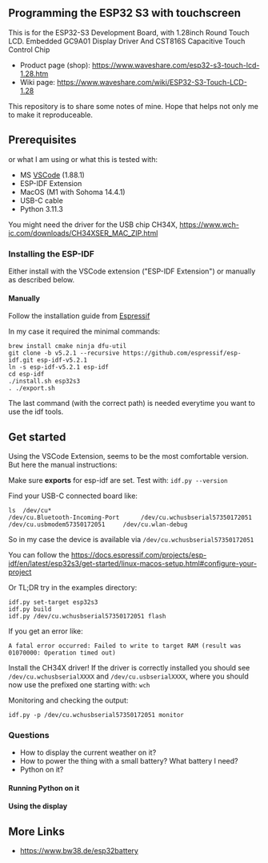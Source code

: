 ## Programming the ESP32 S3 with touchscreen

This is for the ESP32-S3 Development Board, with 1.28inch Round Touch LCD. Embedded GC9A01 Display Driver And CST816S Capacitive Touch Control Chip

- Product page (shop): https://www.waveshare.com/esp32-s3-touch-lcd-1.28.htm
- Wiki page: https://www.waveshare.com/wiki/ESP32-S3-Touch-LCD-1.28

This repository is to share some notes of mine. Hope that helps not only me to make it reproduceable.

## Prerequisites

or what I am using or what this is tested with:

- MS [VSCode](https://code.visualstudio.com/download) (1.88.1)
- ESP-IDF Extension
- MacOS (M1 with Sohoma 14.4.1)
- USB-C cable
- Python 3.11.3 

You might need the driver for the USB chip CH34X, https://www.wch-ic.com/downloads/CH34XSER_MAC_ZIP.html

### Installing the ESP-IDF

Either install with the VSCode extension ("ESP-IDF Extension") or manually as described below.

#### Manually

Follow the installation guide from [Espressif](https://docs.espressif.com/projects/esp-idf/en/latest/esp32s3/get-started/linux-macos-setup.html)

In my case it required the minimal commands:

```
brew install cmake ninja dfu-util
git clone -b v5.2.1 --recursive https://github.com/espressif/esp-idf.git esp-idf-v5.2.1
ln -s esp-idf-v5.2.1 esp-idf
cd esp-idf
./install.sh esp32s3
. ./export.sh
```

The last command (with the correct path) is needed everytime you want to use the idf tools.

## Get started

Using the VSCode Extension, seems to be the most comfortable version. But here the manual instructions:

Make sure **exports** for esp-idf are set. Test with: `idf.py --version`

Find your USB-C connected board like:

```shell
ls  /dev/cu*
/dev/cu.Bluetooth-Incoming-Port      /dev/cu.wchusbserial57350172051        /dev/cu.usbmodem57350172051     /dev/cu.wlan-debug
```

So in my case the device is available via `/dev/cu.wchusbserial57350172051`

You can follow the https://docs.espressif.com/projects/esp-idf/en/latest/esp32s3/get-started/linux-macos-setup.html#configure-your-project

Or TL;DR try in the examples directory:

```
idf.py set-target esp32s3
idf.py build
idf.py /dev/cu.wchusbserial57350172051 flash
```

If you get an error like:

```
A fatal error occurred: Failed to write to target RAM (result was 01070000: Operation timed out)
```

Install the CH34X driver! If the driver is correctly installed you should see `/dev/cu.wchusbserialXXXX` and `/dev/cu.usbserialXXXX`, where you should now use the prefixed one starting with: `wch`

Monitoring and checking the output:

```
idf.py -p /dev/cu.wchusbserial57350172051 monitor
```

### Questions

- How to display the current weather on it?
- How to power the thing with a small battery? What battery I need?
- Python on it?

#### Running Python on it

#### Using the display

## More Links

- https://www.bw38.de/esp32battery
